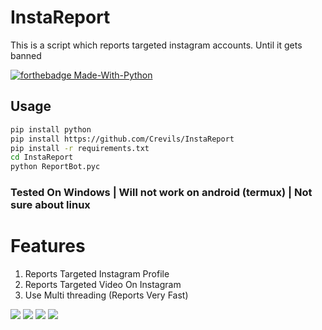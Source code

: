 # InstaReport
This is a script which reports targeted instagram accounts. Until it gets banned

[![forthebadge Made-With-Python](http://ForTheBadge.com/images/badges/made-with-python.svg)](https://www.python.org/)

## Usage 
```bash
pip install python
pip install https://github.com/Crevils/InstaReport
pip install -r requirements.txt
cd InstaReport
python ReportBot.pyc
```

### Tested On Windows | Will not work on android (termux) | Not sure about linux

# Features 
1. Reports Targeted Instagram Profile
2. Reports Targeted Video On Instagram
3. Use Multi threading (Reports Very Fast)


<a href="https://t.me/hackerExploits"><img src="https://img.shields.io/badge/Join-Telegram%20Channel-red.svg?logo=Telegram"></a>
<a href="https://t.me/hacker_Chatroom"><img src="https://img.shields.io/badge/Join-Telegram%20Group-blue.svg?logo=telegram"></a>
<a href="https://www.youtube.com/watch?v=7Z2dhGSUrT4"><img src="https://img.shields.io/badge/Video%20Tutorial-red.svg?logo=Youtube"></a>
<a href="https://t.me/hackerExploits"><img src="https://img.shields.io/badge/Reprt-Bugs%20Channel-red.svg?logo=Bugs"></a>

